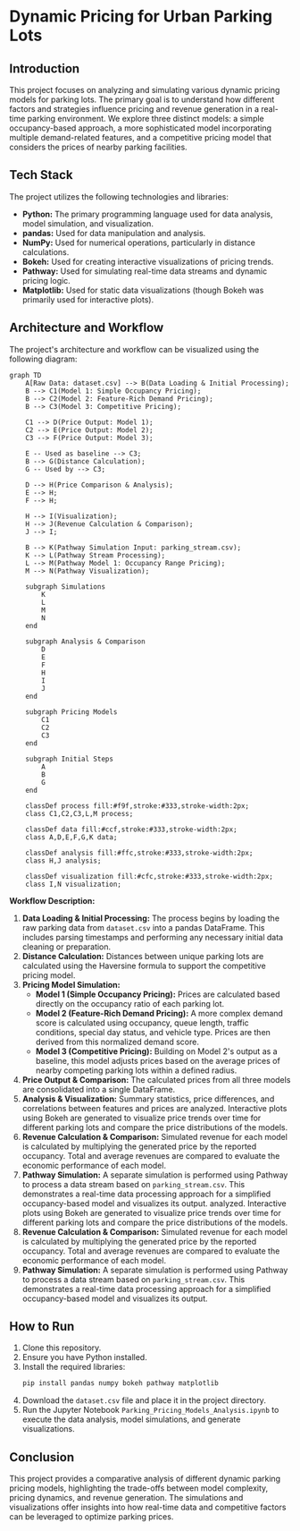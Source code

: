 # Dynamic Pricing for Urban Parking Lots

## Introduction

This project focuses on analyzing and simulating various dynamic pricing models for parking lots. The primary goal is to understand how different factors and strategies influence pricing and revenue generation in a real-time parking environment. We explore three distinct models: a simple occupancy-based approach, a more sophisticated model incorporating multiple demand-related features, and a competitive pricing model that considers the prices of nearby parking facilities.

## Tech Stack

The project utilizes the following technologies and libraries:

*   **Python:** The primary programming language used for data analysis, model simulation, and visualization.
*   **pandas:** Used for data manipulation and analysis.
*   **NumPy:** Used for numerical operations, particularly in distance calculations.
*   **Bokeh:** Used for creating interactive visualizations of pricing trends.
*   **Pathway:** Used for simulating real-time data streams and dynamic pricing logic.
*   **Matplotlib:** Used for static data visualizations (though Bokeh was primarily used for interactive plots).

## Architecture and Workflow

The project's architecture and workflow can be visualized using the following diagram:

```mermaid
graph TD
    A[Raw Data: dataset.csv] --> B(Data Loading & Initial Processing);
    B --> C1(Model 1: Simple Occupancy Pricing);
    B --> C2(Model 2: Feature-Rich Demand Pricing);
    B --> C3(Model 3: Competitive Pricing);

    C1 --> D(Price Output: Model 1);
    C2 --> E(Price Output: Model 2);
    C3 --> F(Price Output: Model 3);

    E -- Used as baseline --> C3;
    B --> G(Distance Calculation);
    G -- Used by --> C3;

    D --> H(Price Comparison & Analysis);
    E --> H;
    F --> H;

    H --> I(Visualization);
    H --> J(Revenue Calculation & Comparison);
    J --> I;

    B --> K(Pathway Simulation Input: parking_stream.csv);
    K --> L(Pathway Stream Processing);
    L --> M(Pathway Model 1: Occupancy Range Pricing);
    M --> N(Pathway Visualization);

    subgraph Simulations
        K
        L
        M
        N
    end

    subgraph Analysis & Comparison
        D
        E
        F
        H
        I
        J
    end

    subgraph Pricing Models
        C1
        C2
        C3
    end

    subgraph Initial Steps
        A
        B
        G
    end

    classDef process fill:#f9f,stroke:#333,stroke-width:2px;
    class C1,C2,C3,L,M process;

    classDef data fill:#ccf,stroke:#333,stroke-width:2px;
    class A,D,E,F,G,K data;

    classDef analysis fill:#ffc,stroke:#333,stroke-width:2px;
    class H,J analysis;

    classDef visualization fill:#cfc,stroke:#333,stroke-width:2px;
    class I,N visualization;
```

**Workflow Description:**

1.  **Data Loading & Initial Processing:** The process begins by loading the raw parking data from `dataset.csv` into a pandas DataFrame. This includes parsing timestamps and performing any necessary initial data cleaning or preparation.
2.  **Distance Calculation:** Distances between unique parking lots are calculated using the Haversine formula to support the competitive pricing model.
3.  **Pricing Model Simulation:**
    *   **Model 1 (Simple Occupancy Pricing):** Prices are calculated based directly on the occupancy ratio of each parking lot.
    *   **Model 2 (Feature-Rich Demand Pricing):** A more complex demand score is calculated using occupancy, queue length, traffic conditions, special day status, and vehicle type. Prices are then derived from this normalized demand score.
    *   **Model 3 (Competitive Pricing):** Building on Model 2's output as a baseline, this model adjusts prices based on the average prices of nearby competing parking lots within a defined radius.
4.  **Price Output & Comparison:** The calculated prices from all three models are consolidated into a single DataFrame.
5.  **Analysis & Visualization:** Summary statistics, price differences, and correlations between features and prices are analyzed. Interactive plots using Bokeh are generated to visualize price trends over time for different parking lots and compare the price distributions of the models.
6.  **Revenue Calculation & Comparison:** Simulated revenue for each model is calculated by multiplying the generated price by the reported occupancy. Total and average revenues are compared to evaluate the economic performance of each model.
7. **Pathway Simulation:** A separate simulation is performed using Pathway to process a data stream based on `parking_stream.csv`. This demonstrates a real-time data processing approach for a simplified occupancy-based model and visualizes its output.
analyzed. Interactive plots using Bokeh are generated to visualize price trends over time for different parking lots and compare the price distributions of the models.
6.  **Revenue Calculation & Comparison:** Simulated revenue for each model is calculated by multiplying the generated price by the reported occupancy. Total and average revenues are compared to evaluate the economic performance of each model.
7. **Pathway Simulation:** A separate simulation is performed using Pathway to process a data stream based on `parking_stream.csv`. This demonstrates a real-time data processing approach for a simplified occupancy-based model and visualizes its output.

## How to Run

1.  Clone this repository.
2.  Ensure you have Python installed.
3.  Install the required libraries:
    ```bash
    pip install pandas numpy bokeh pathway matplotlib
    ```
4.  Download the `dataset.csv` file and place it in the project directory.
5.  Run the Jupyter Notebook `Parking_Pricing_Models_Analysis.ipynb` to execute the data analysis, model simulations, and generate visualizations.

## Conclusion

This project provides a comparative analysis of different dynamic parking pricing models, highlighting the trade-offs between model complexity, pricing dynamics, and revenue generation. The simulations and visualizations offer insights into how real-time data and competitive factors can be leveraged to optimize parking prices.

